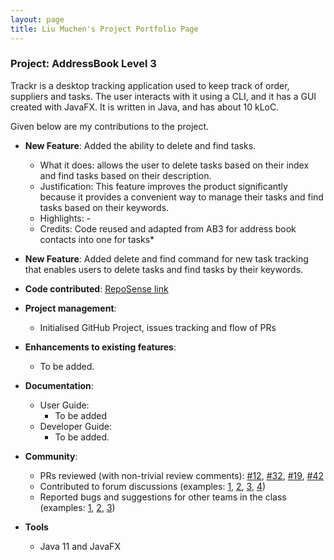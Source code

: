 ```yaml
---
layout: page
title: Liu Muchen's Project Portfolio Page
---
```


### Project: AddressBook Level 3

Trackr is a desktop tracking application used to keep track of order, suppliers and tasks. 
The user interacts with it using a CLI, and it has a GUI created with JavaFX. It is written in Java, and has about 10 kLoC.

Given below are my contributions to the project.

* **New Feature**: Added the ability to delete and find tasks.
  * What it does: allows the user to delete tasks based on their index and find tasks based on their description.
  * Justification: This feature improves the product significantly because it provides a convenient way to manage 
    their tasks and find tasks based on their keywords.
  * Highlights: -
  * Credits: Code reused and adapted from AB3 for address book contacts into one for tasks*

* **New Feature**: Added delete and find command for new task tracking that enables users to delete tasks and find 
  tasks by their keywords.

* **Code contributed**: [RepoSense link](https://nus-cs2103-ay2223s2.github.io/tp-dashboard/?search=liumc-sg&breakdown=true)

* **Project management**:
  * Initialised GitHub Project, issues tracking and flow of PRs

* **Enhancements to existing features**:
  * To be added.

* **Documentation**:
  * User Guide:
    * To be added
  * Developer Guide:
    * To be added.

* **Community**:
  * PRs reviewed (with non-trivial review comments): [\#12](), [\#32](), [\#19](), [\#42]()
  * Contributed to forum discussions (examples: [1](), [2](), [3](), [4]())
  * Reported bugs and suggestions for other teams in the class (examples: [1](), [2](), [3]())

* **Tools**
  * Java 11 and JavaFX
